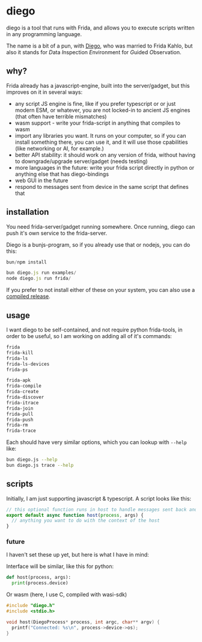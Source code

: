 # diego

diego is a tool that runs with Frida, and allows you to execute scripts written in any programming language.

The name is a bit of a pun, with [Diego](https://en.wikipedia.org/wiki/Diego_Rivera), who was married to Frida Kahlo, but also it stands for *D*ata *I*nspection *E*nvironment for *G*uided *O*bservation.

## why?

Frida already has a javascript-engine, built into the server/gadget, but this improves on it in several ways:

- any script JS engine is fine, like if you prefer typescript or or just modern ESM, or whatever, you are not locked-in to ancient JS engines (that often have terrible mismatches)
- wasm support - write your frida-script in anything that compiles to wasm
- import any libraries you want. It runs on your computer, so if you can install something there, you can use it, and it will use those cpabilities (like networking or AI, for example.)
- better API stability: it should work on any version of frida, without having to downgrade/upgrade server/gadget (needs testing)
- more languages in the future: write your frida script directly in python or anything else that has diego-bindings
- web GUI in the future
- respond to messages sent from device in the same script that defines that


## installation

You need frida-server/gadget running somewhere. Once running, diego can push it's own service to the frida-server.

Diego is a bunjs-program, so if you already use that or nodejs, you can do this:

```js
bun/npm install

bun diego.js run examples/
node diego.js run frida/
```

If you prefer to not install either of these on your system, you can also use a [compiled release](https://github.com/konsumer/diego/releases/).

## usage

I want diego to be self-contained, and not require python frida-tools, in order to be useful, so I am working on adding all of it's commands:


```sh
frida
frida-kill
frida-ls
frida-ls-devices
frida-ps

frida-apk
frida-compile
frida-create
frida-discover
frida-itrace
frida-join
frida-pull
frida-push
frida-rm
frida-trace
```

Each should have very similar options, which you can lookup with `--help` like:


```sh
bun diego.js --help
bun diego.js trace --help
```


## scripts

Initially, I am just supporting javascript & typescript. A script looks like this:

```js
// this optional function runs in host to handle messages sent back and call RPC functions and stuff
export default async function host(process, args) {
  // anything you want to do with the context of the host
}
```

### future

I haven't set these up yet, but here is what I have in mind:

Interface will be similar, like this for python:

```py
def host(process, args):
  print(process.device)
```

Or wasm (here, I use C, compiled with wasi-sdk)

```c
#include "diego.h"
#include <stdio.h>

void host(DiegoProcess* process, int argc, char** argv) {
  printf("Connected: %s\n", process->device->os);
}

```




